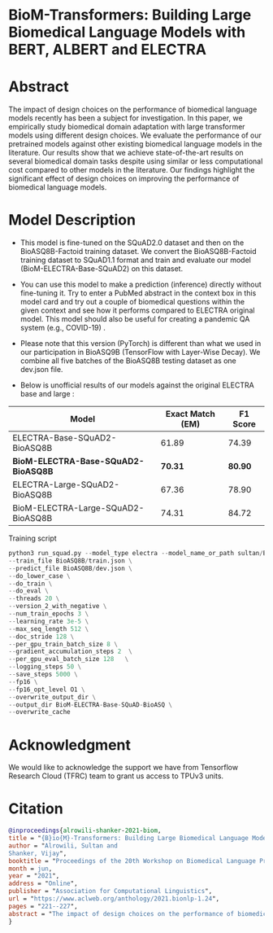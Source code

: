 # BioM-Transformers: Building Large Biomedical Language Models with BERT, ALBERT and ELECTRA

# Abstract


The impact of design choices on the performance
of biomedical language models recently
has been a subject for investigation. In
this paper, we empirically study biomedical
domain adaptation with large transformer models
using different design choices. We evaluate
the performance of our pretrained models
against other existing biomedical language
models in the literature. Our results show that
we achieve state-of-the-art results on several
biomedical domain tasks despite using similar
or less computational cost compared to other
models in the literature. Our findings highlight
the significant effect of design choices on
improving the performance of biomedical language
models.

# Model Description
- This model is fine-tuned on the SQuAD2.0 dataset and then on the BioASQ8B-Factoid training dataset. We convert the BioASQ8B-Factoid training dataset to SQuAD1.1 format and train and evaluate our model (BioM-ELECTRA-Base-SQuAD2) on this dataset.
- You can use this model to make a prediction (inference) directly without fine-tuning it. Try to enter a PubMed abstract in the context box in this model card and try out a couple of biomedical questions within the given context and see how it performs compared to ELECTRA original model. This model should also be useful for creating a pandemic QA system (e.g., COVID-19) . 

- Please note that this version (PyTorch) is different than what we used in our participation in BioASQ9B (TensorFlow with Layer-Wise Decay). We combine all five batches of the BioASQ8B testing dataset as one dev.json file.

- Below is unofficial results of our models against the original ELECTRA base and large :


| Model | Exact Match (EM) | F1 Score  | 
| ---  | --- | --- |
| ELECTRA-Base-SQuAD2-BioASQ8B | 61.89 | 74.39 |
| **BioM-ELECTRA-Base-SQuAD2-BioASQ8B**  | **70.31** | **80.90** |
| ELECTRA-Large-SQuAD2-BioASQ8B | 67.36 | 78.90 |
| BioM-ELECTRA-Large-SQuAD2-BioASQ8B | 74.31 | 84.72 |



Training script

```python
python3 run_squad.py --model_type electra --model_name_or_path sultan/BioM-ELECTRA-Base-SQuAD2 \
--train_file BioASQ8B/train.json \
--predict_file BioASQ8B/dev.json \
--do_lower_case \
--do_train \
--do_eval \
--threads 20 \
--version_2_with_negative \
--num_train_epochs 3 \
--learning_rate 3e-5 \
--max_seq_length 512 \
--doc_stride 128 \
--per_gpu_train_batch_size 8 \
--gradient_accumulation_steps 2  \
--per_gpu_eval_batch_size 128   \
--logging_steps 50 \
--save_steps 5000 \
--fp16 \
--fp16_opt_level O1 \
--overwrite_output_dir \
--output_dir BioM-ELECTRA-Base-SQuAD-BioASQ \
--overwrite_cache
```

# Acknowledgment

We would like to acknowledge the support we have from Tensorflow Research Cloud (TFRC) team to grant us access to TPUv3 units.

# Citation


```bibtex
@inproceedings{alrowili-shanker-2021-biom,
title = "{B}io{M}-Transformers: Building Large Biomedical Language Models with {BERT}, {ALBERT} and {ELECTRA}",
author = "Alrowili, Sultan and
Shanker, Vijay",
booktitle = "Proceedings of the 20th Workshop on Biomedical Language Processing",
month = jun,
year = "2021",
address = "Online",
publisher = "Association for Computational Linguistics",
url = "https://www.aclweb.org/anthology/2021.bionlp-1.24",
pages = "221--227",
abstract = "The impact of design choices on the performance of biomedical language models recently has been a subject for investigation. In this paper, we empirically study biomedical domain adaptation with large transformer models using different design choices. We evaluate the performance of our pretrained models against other existing biomedical language models in the literature. Our results show that we achieve state-of-the-art results on several biomedical domain tasks despite using similar or less computational cost compared to other models in the literature. Our findings highlight the significant effect of design choices on improving the performance of biomedical language models.",
}
```